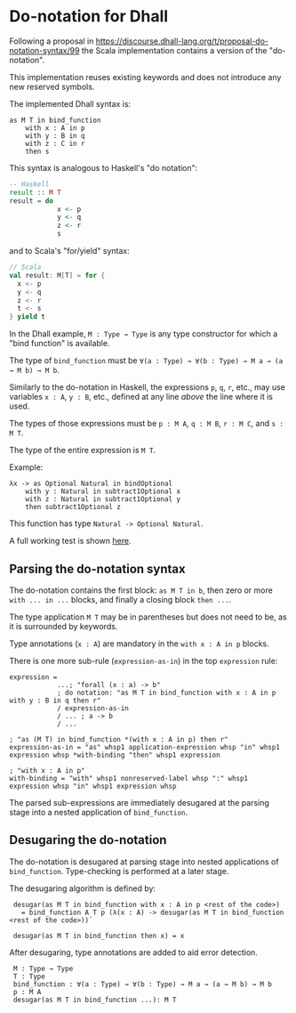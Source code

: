 # Do-notation for Dhall

Following a proposal in https://discourse.dhall-lang.org/t/proposal-do-notation-syntax/99 the Scala implementation contains a version of the "do-notation".

This implementation reuses existing keywords and does not introduce any new reserved symbols.

The implemented Dhall syntax is:

```dhall
as M T in bind_function
    with x : A in p
    with y : B in q
    with z : C in r
    then s
```

This syntax is analogous to Haskell's "do notation":

```haskell
-- Haskell
result :: M T
result = do 
            x <- p
            y <- q
            z <- r
            s
```

and to Scala's "for/yield" syntax:

```scala
// Scala
val result: M[T] = for {
  x <- p
  y <- q
  z <- r
  t <- s
} yield t
```

In the Dhall example, `M : Type → Type` is any type constructor for which a "bind function" is available.

The type of `bind_function` must be `∀(a : Type) → ∀(b : Type) → M a → (a → M b) → M b`.

Similarly to the do-notation in Haskell, the expressions `p`, `q`, `r`, etc., may use variables `x : A`, `y : B`, etc., defined at any line _above_ the line where it is used.

The types of those expressions must be `p : M A`, `q : M B`, `r : M C`, and `s : M T`.

The type of the entire expression is `M T`.

Example:

```dhall
λx -> as Optional Natural in bindOptional
    with y : Natural in subtract1Optional x
    with z : Natural in subtract1Optional y
    then subtract1Optional z
```

This function has type `Natural -> Optional Natural`.

A full working test is shown [here](https://github.com/winitzki/scall/blame/master/scall-core/src/test/scala/io/chymyst/dhall/unit/SimpleSemanticsTest.scala#L77).

## Parsing the do-notation syntax

The do-notation contains the first block: `as M T in b`, then zero or more `with ... in ...` blocks, and finally a closing block `then ...`.

The type application `M T` may be in parentheses but does not need to be, as it is surrounded by keywords.

Type annotations (`x : A`) are mandatory in the `with x : A in p` blocks.

There is one more sub-rule (`expression-as-in`) in the top `expression` rule:

```abnf
expression =
            ...; "forall (x : a) -> b"
            ; do notation: "as M T in bind_function with x : A in p with y : B in q then r"
            / expression-as-in
            / ... ; a -> b
            / ...

; "as (M T) in bind_function *(with x : A in p) then r"
expression-as-in = "as" whsp1 application-expression whsp "in" whsp1 expression whsp *with-binding "then" whsp1 expression

; "with x : A in p"
with-binding = "with" whsp1 nonreserved-label whsp ":" whsp1 expression whsp "in" whsp1 expression whsp
```

The parsed sub-expressions are immediately desugared at the parsing stage into a nested application of `bind_function`.

## Desugaring the do-notation

The do-notation is desugared at parsing stage into nested applications of `bind_function`.
Type-checking is performed at a later stage.

The desugaring algorithm is defined by:

     desugar(as M T in bind_function with x : A in p <rest of the code>)
       = bind_function A T p (λ(x : A) -> desugar(as M T in bind_function <rest of the code>))`
     
     desugar(as M T in bind_function then x) = x

After desugaring, type annotations are added to aid error detection.

     M : Type → Type
     T : Type
     bind_function : ∀(a : Type) → ∀(b : Type) → M a → (a → M b) → M b
     p : M A
     desugar(as M T in bind_function ...): M T
